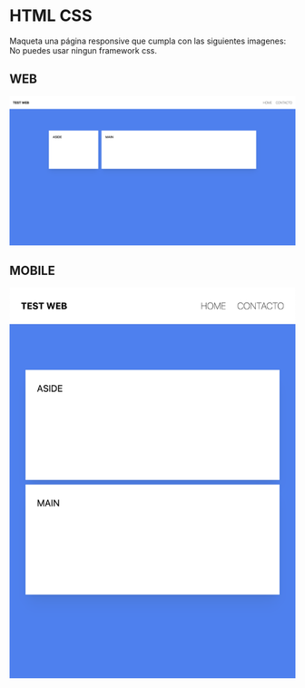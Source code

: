 # HTML CSS

Maqueta una página responsive que cumpla con las siguientes imagenes:
No puedes usar ningun framework css.

## WEB
![Web](w1400.png)

## MOBILE

![Mobile](w390.png)
